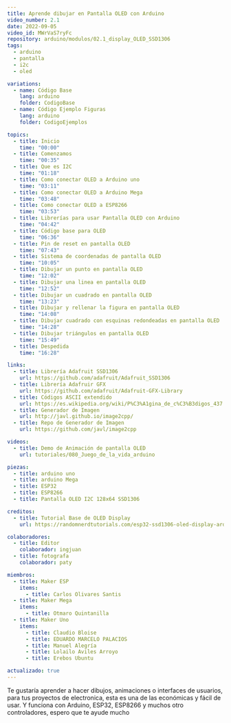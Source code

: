 ```yaml
---
title: Aprende dibujar en Pantalla OLED con Arduino
video_number: 2.1
date: 2022-09-05
video_id: MWrVaS7ryFc
repository: arduino/modulos/02.1_display_OLED_SSD1306
tags:
  - arduino
  - pantalla
  - i2c
  - oled

variations:
  - name: Código Base
    lang: arduino
    folder: CodigoBase
  - name: Código Ejemplo Figuras
    lang: arduino
    folder: CodigoEjemplos

topics:
  - title: Inicio
    time: "00:00"
  - title: Comenzamos
    time: "00:35"
  - title: Que es I2C
    time: "01:18"
  - title: Como conectar OLED a Arduino uno
    time: "03:11"
  - title: Como conectar OLED a Arduino Mega
    time: "03:48"
  - title: Como conectar OLED a ESP8266
    time: "03:53"
  - title: Librerías para usar Pantalla OLED con Arduino
    time: "04:42"
  - title: Código base para OLED
    time: "06:36"
  - title: Pin de reset en pantalla OLED
    time: "07:43"
  - title: Sistema de coordenadas de pantalla OLED
    time: "10:05"
  - title: Dibujar un punto en pantalla OLED
    time: "12:02"
  - title: Dibujar una linea en pantalla OLED
    time: "12:52"
  - title: Dibujar un cuadrado en pantalla OLED
    time: "13:23"
  - title: Dibujar y rellenar la figura en pantalla OLED
    time: "14:08"
  - title: Dibujar cuadrado con esquinas redondeadas en pantalla OLED
    time: "14:28"
  - title: Dibujar triángulos en pantalla OLED
    time: "15:49"
  - title: Despedida
    time: "16:28"

links:
  - title: Librería Adafruit SSD1306
    url: https://github.com/adafruit/Adafruit_SSD1306
  - title: Librería Adafruir GFX
    url: https://github.com/adafruit/Adafruit-GFX-Library
  - title: Códigos ASCII extendido
    url: https://es.wikipedia.org/wiki/P%C3%A1gina_de_c%C3%B3digos_437
  - title: Generador de Imagen
    url: http://javl.github.io/image2cpp/
  - title: Repo de Generador de Imagen
    url: https://github.com/javl/image2cpp

videos:
  - title: Demo de Animación de pantalla OLED
    url: tutoriales/080_Juego_de_la_vida_arduino

piezas:
  - title: arduino uno
  - title: arduino Mega
  - title: ESP32
  - title: ESP8266
  - title: Pantalla OLED I2C 128x64 SSD1306

creditos:
  - title: Tutorial Base de OLED Display
    url: https://randomnerdtutorials.com/esp32-ssd1306-oled-display-arduino-ide/

colaboradores:
  - title: Editor
    colaborador: ingjuan
  - title: fotografa
    colaborador: paty

miembros:
  - title: Maker ESP
    items:
      - title: Carlos Olivares Santis
  - title: Maker Mega
    items:
      - title: Otmaro Quintanilla
  - title: Maker Uno
    items:
      - title: Claudio Bloise
      - title: EDUARDO MARCELO PALACIOS
      - title: Manuel Alegría
      - title: Lolailo Aviles Arroyo
      - title: Erebos Ubuntu

actualizado: true
---
```


Te gustaría aprender a hacer dibujos, animaciones o interfaces de usuarios, para tus proyectos de electronica, esta es una de las económicas y fácil de usar.
Y funciona con Arduino, ESP32, ESP8266 y muchos otro controladores, espero que te ayude mucho
